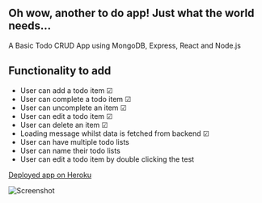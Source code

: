 ## Oh wow, another to do app! Just what the world needs...


A Basic Todo CRUD App using MongoDB, Express, React and Node.js

## Functionality to add

* User can add a todo item &#x2611;
* User can complete a todo item &#x2611;
* User can uncomplete an item &#x2611;
* User can edit a todo item &#x2611;
* User can delete an item &#x2611;
* Loading message whilst data is fetched from backend &#x2611;
* User can have multiple todo lists
* User can name their todo lists
* User can edit a todo item by double clicking the test


[Deployed app on Heroku](https://mytodonotes.herokuapp.com/)


![Screenshot](https://i.imgur.com/GuANmwa.png)

